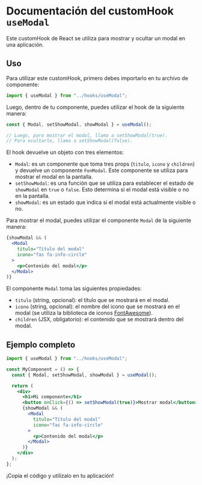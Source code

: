 # Documentación del customHook `useModal`

Este customHook de React se utiliza para mostrar y ocultar un modal en una aplicación.

## Uso

Para utilizar este customHook, primero debes importarlo en tu archivo de componente:

```javascript
import { useModal } from "../hooks/useModal";
```

Luego, dentro de tu componente, puedes utilizar el hook de la siguiente manera:

```javascript
const { Modal, setShowModal, showModal } = useModal();

// Luego, para mostrar el modal, llama a setShowModal(true). 
// Para ocultarlo, llama a setShowModal(false).
```

El hook devuelve un objeto con tres elementos:

- `Modal`: es un componente que toma tres props (`titulo`, `icono` y `children`) y devuelve un componente `FonModal`. Este componente se utiliza para mostrar el modal en la pantalla.
- `setShowModal`: es una función que se utiliza para establecer el estado de `showModal` en `true` o `false`. Esto determina si el modal está visible o no en la pantalla.
- `showModal`: es un estado que indica si el modal está actualmente visible o no.

Para mostrar el modal, puedes utilizar el componente `Modal` de la siguiente manera:

```jsx
{showModal && (
  <Modal
    titulo="Título del modal"
    icono="fas fa-info-circle"
  >
    <p>Contenido del modal</p>
  </Modal>
)}
```

El componente `Modal` toma las siguientes propiedades:

- `titulo` (string, opcional): el título que se mostrará en el modal.
- `icono` (string, opcional): el nombre del icono que se mostrará en el modal (se utiliza la biblioteca de iconos [FontAwesome](https://fontawesome.com/)).
- `children` (JSX, obligatorio): el contenido que se mostrará dentro del modal.

## Ejemplo completo

```jsx
import { useModal } from "../hooks/useModal";

const MyComponent = () => {
  const { Modal, setShowModal, showModal } = useModal();

  return (
    <div>
      <h1>Mi componente</h1>
      <button onClick={() => setShowModal(true)}>Mostrar modal</button>
      {showModal && (
        <Modal
          titulo="Título del modal"
          icono="fas fa-info-circle"
        >
          <p>Contenido del modal</p>
        </Modal>
      )}
    </div>
  );
};
```

¡Copia el código y utilízalo en tu aplicación!
